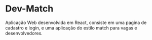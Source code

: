 # Dev-Match
Aplicação Web desenvolvida em React, consiste em uma pagina de cadastro e login, e uma aplicação do estilo match para vagas e desenvolvedores.
